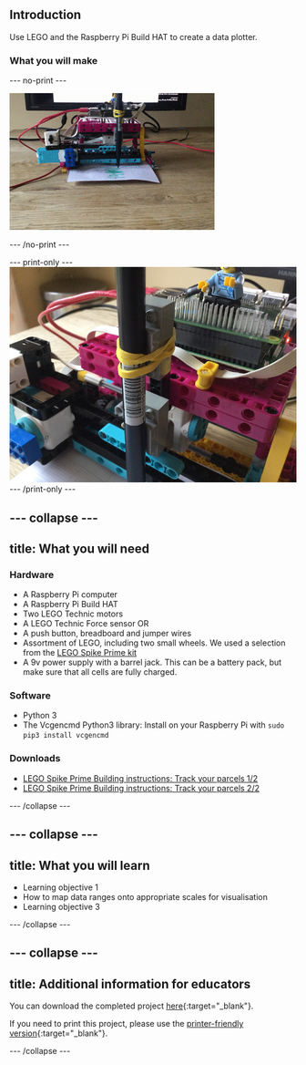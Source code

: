 ## Introduction

Use LEGO and the Raspberry Pi Build HAT to create a data plotter. 

### What you will make

--- no-print ---

![A movie showing the LEGO plotter in action. A piece of paper is being fed out of the machine with a green signal being traced out by a pen.](images/plotter_demo.gif)

--- /no-print ---

--- print-only ---
![A photo of the completed plotter project](images/completed.jpg)
--- /print-only ---

--- collapse ---
---
title: What you will need
---
### Hardware

+ A Raspberry Pi computer
+ A Raspberry Pi Build HAT
+ Two LEGO Technic motors
+ A LEGO Technic Force sensor 
OR
+ A push button, breadboard and jumper wires
+ Assortment of LEGO, including two small wheels. We used a selection from the [LEGO Spike Prime kit](https://education.lego.com/en-gb/product/spike-prime)
+ A 9v power supply with a barrel jack. This can be a battery pack, but make sure that all cells are fully charged. 

### Software


+ Python 3
+ The Vcgencmd Python3 library:
Install on your Raspberry Pi with
`sudo pip3 install vcgencmd`


### Downloads

+ [LEGO Spike Prime Building instructions: Track your parcels 1/2](https://le-www-live-s.legocdn.com/sc/media/lessons/prime/pdf/building-instructions/track-your-packages-bi-pdf-book1of2-05883f81fed73ac3738781d084e0d4e2.pdf)
+ [LEGO Spike Prime Building instructions: Track your parcels 2/2](https://le-www-live-s.legocdn.com/sc/media/lessons/prime/pdf/building-instructions/track-your-packages-bi-pdf-book2of2-80dc3c8c61ec2d2ffa785b688326ef74.pdf)

--- /collapse ---

--- collapse ---
---
title: What you will learn
---

+ Learning objective 1
+ How to map data ranges onto appropriate scales for visualisation
+ Learning objective 3

--- /collapse ---

--- collapse ---
---
title: Additional information for educators
---

You can download the completed project [here](http://rpf.io/p/en/projectName-get){:target="_blank"}.

If you need to print this project, please use the [printer-friendly version](https://projects.raspberrypi.org/en/projects/projectName/print){:target="_blank"}.

--- /collapse ---
